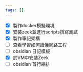 ```yaml
---
tags: []
---
```

- [x] 製作docker模擬環境
- [x] 安裝zeek並進行scripts撰寫測試
- [x] 製作筆記架構
- [ ] 查看學習如何讀懂網路工程
- [ ] obsidian 日記模板
- [x] 於VM中安裝Zeek
- [ ] obsidian 首行縮排